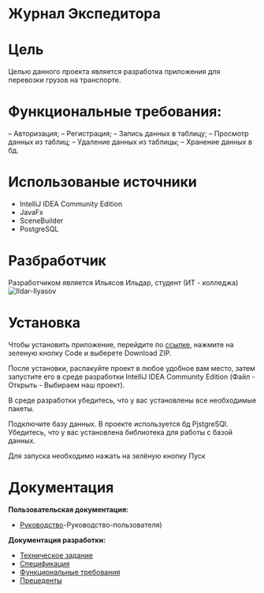 # Журнал Экспедитора

# Цель
Целью данного проекта является разработка приложения для перевозки грузов на транспорте.

# Функциональные требования:
–	Авторизация;
–	Регистрация;
–	Запись данных в таблицу;
–	Просмотр данных из таблиц;
–	Удаление данных из таблицы;
–	Хранение данных в бд.

# Использованые источники
* IntelliJ IDEA Community Edition
* JavaFx
* SceneBuilder
* PostgreSQL

# Разбработчик
Разработчиком является Ильясов Ильдар, студент (ИТ - колледжа) ![Ildar-Ilyasov](https://github.com/Ildar-Ilyasov)

# Установка
Чтобы установить приложение, перейдите по [ссылке](https://github.com/Ildar-Ilyasov/Transport_Company), нажмите на зеленую кнопку Code и выберете Download ZIP.

После установки, распакуйте проект в любое удобное вам место, затем запустите его в среде разработки IntelliJ IDEA Community Edition (Файл - Открыть - Выбираем наш проект).

В среде разработки убедитесь, что у вас установлены все необходимые пакеты.

Подключите базу данных. В проекте используется бд PjstgreSQl. Убедитесь, что у вас установлена библиотека для работы с базой данных.

Для запуска необходимо нажать на зелёную кнопку Пуск

# Документация

<b>Пользовательская документация:</b>
* [Руководство](https://github.com/Ildar-Ilyasov/Transport_Company/wiki/‐-11)-Руководство-пользователя)


<b>Документация разработки:</b>

* [Техническое задание](https://github.com/Ildar-Ilyasov/Transport_Company/wiki/1-Техническое-задание)
* [Спецификация](https://github.com/Ildar-Ilyasov/Transport_Company/wiki/3-Спецификация)
* [Функциональные требования](https://github.com/Ildar-Ilyasov/Transport_Company/wiki/2-Требования)
* [Прецеденты](https://github.com/Ildar-Ilyasov/Transport_Company/wiki/4-Прецеденты)
